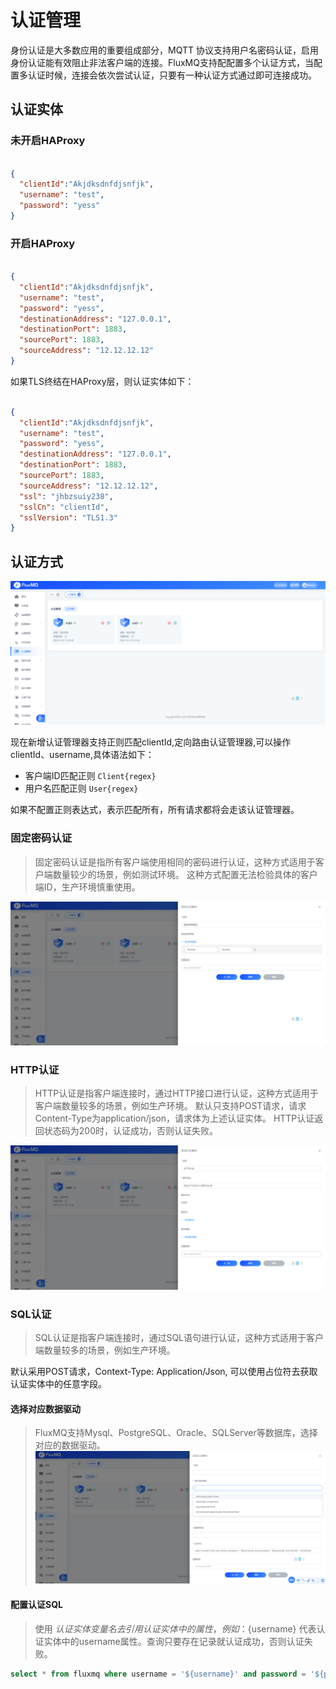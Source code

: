 # 认证管理  
身份认证是大多数应用的重要组成部分，MQTT 协议支持用户名密码认证，启用身份认证能有效阻止非法客户端的连接。FluxMQ支持配配置多个认证方式，当配置多认证时候，连接会依次尝试认证，只要有一种认证方式通过即可连接成功。

## 认证实体


### 未开启HAProxy

```json

{
  "clientId":"Akjdksdnfdjsnfjk",  
  "username": "test",
  "password": "yess"
}

```


### 开启HAProxy

```json

{
  "clientId":"Akjdksdnfdjsnfjk",  
  "username": "test",
  "password": "yess",
  "destinationAddress": "127.0.0.1",
  "destinationPort": 1883,
  "sourcePort": 1883,
  "sourceAddress": "12.12.12.12"
}

```

如果TLS终结在HAProxy层，则认证实体如下：

```json

{
  "clientId":"Akjdksdnfdjsnfjk",  
  "username": "test",
  "password": "yess",
  "destinationAddress": "127.0.0.1",
  "destinationPort": 1883,
  "sourcePort": 1883,
  "sourceAddress": "12.12.12.12",
  "ssl": "jhbzsuiy238",
  "sslCn": "clientId",
  "sslVersion": "TLS1.3"
}

```


## 认证方式

![img.png](../../assets/images/auth/auth.png)

现在新增认证管理器支持正则匹配clientId,定向路由认证管理器,可以操作clientId、username,具体语法如下：
-  客户端ID匹配正则 `Client{regex}`
-  用户名匹配正则  `User{regex}`

如果不配置正则表达式，表示匹配所有，所有请求都将会走该认证管理器。

### 固定密码认证
> 固定密码认证是指所有客户端使用相同的密码进行认证，这种方式适用于客户端数量较少的场景，例如测试环境。
> 这种方式配置无法检验具体的客户端ID，生产环境慎重使用。

![img.png](../../assets/images/auth/fixed.png)


### HTTP认证
> HTTP认证是指客户端连接时，通过HTTP接口进行认证，这种方式适用于客户端数量较多的场景，例如生产环境。
> 默认只支持POST请求，请求Content-Type为application/json，请求体为上述认证实体。 HTTP认证返回状态码为200时，认证成功，否则认证失败。

![img.png](../../assets/images/auth/http.png)


### SQL认证
> SQL认证是指客户端连接时，通过SQL语句进行认证，这种方式适用于客户端数量较多的场景，例如生产环境。

默认采用POST请求，Context-Type: Application/Json, 可以使用占位符去获取认证实体中的任意字段。

#### 选择对应数据驱动
> FluxMQ支持Mysql、PostgreSQL、Oracle、SQLServer等数据库，选择对应的数据驱动。
![img.png](../../assets/images/auth/sql-1.png)

#### 配置认证SQL   
> 使用 ${认证实体变量名}去引用认证实体中的属性，例如：${username} 代表认证实体中的username属性。查询只要存在记录就认证成功，否则认证失败。

```sql
select * from fluxmq where username = '${username}' and password = '${password}' and clientId = '${clientId}'
 ```






